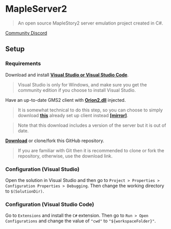 # MapleServer2
>An open source MapleStory2 server emulation project created in C#.

[Community Discord](https://discord.gg/eVGMGydwgm)

## Setup

### Requirements
Download and install **[Visual Studio or Visual Studio Code](https://visualstudio.microsoft.com/)**.
>Visual Studio is only for Windows, and make sure you get the community edition if you choose to install Visual Studio.

Have an up-to-date GMS2 client with **[Orion2.dll](https://github.com/EricSoftTM/Orion2-Client)** injected.
>It is somewhat technical to do this step, so you can choose to simply download **[this](https://www.youtube.com/redirect?q=https://drive.google.com/file/d/1DVDryRO3AnkeSH-n1lp7bv9aurVDdPKy/view&v=H8WQWqnVL7U&event=video_description&redir_token=QUFFLUhqazd0ejhLSDRzQlp0UXFibzhPcEpCQUcya0JEZ3xBQ3Jtc0trb3B4MjNIaFdnMEZOSmhLa0VPSzg5UWNFaG1tMVVTTHgzWVZ4TDdGX19DOWZZVjB6WjRJZzZhMF9yeGxUX25wOHk3YUFtY3pYcVFDeWhHcTBudllDUlhKWW9hYmRyLWpJb3ExRFZoVHl1N1F2aTVhSQ==)** already set up client instead **[\[mirror\]](https://www.youtube.com/redirect?q=https://mega.nz/file/oU8GESxC#CdkjdSkODEpcIJ-p7HGrYaID5BrO0_WfbKSynf6Or_E&v=H8WQWqnVL7U&event=video_description&redir_token=QUFFLUhqblJhcXM1czZGWTRtZHU5ZXVJYVBmOUlOUkhUd3xBQ3Jtc0tsUWUtNXBxeXB5X2wweF91cWFwQVVzTWNWVTFyamhnTFoxMWFwcmFPVWlxYlZZNTdzSjdES1V0YTRTYTJRWHIyVUJCancyeUV6T1BONjdHUTFlRGc2YmRuUXluR0RRbWZpR0xwMWRKY3dER0dIeEJnVQ==)**.

>Note that this download includes a version of the server but it is out of date.

**[Download](https://github.com/Sparkymod/MapleServer2/archive/master.zip)** or clone/fork this GitHub repository.
>If you are familiar with Git then it is recommended to clone or fork the repository, otherwise, use the download link.

### Configuration (Visual Studio)
Open the solution in Visual Studio and then go to `Project > Properties > Configuration Properties > Debugging`.
Then change the working directory to `$(SolutionDir)`.

### Configuration (Visual Studio Code)
Go to `Extensions` and install the `C#` extension.
Then go to `Run > Open Configurations` and change the value of `"cwd"` to `"${workspaceFolder}"`.
